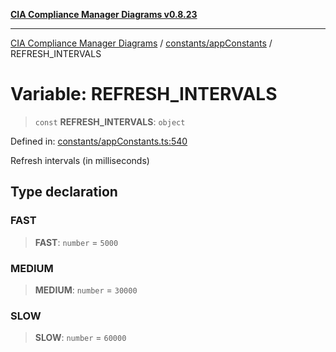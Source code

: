 [**CIA Compliance Manager Diagrams v0.8.23**](../../../README.md)

***

[CIA Compliance Manager Diagrams](../../../modules.md) / [constants/appConstants](../README.md) / REFRESH\_INTERVALS

# Variable: REFRESH\_INTERVALS

> `const` **REFRESH\_INTERVALS**: `object`

Defined in: [constants/appConstants.ts:540](https://github.com/Hack23/cia-compliance-manager/blob/55488ba3ac0003e4435eb3634b6ab6e9b8b05a9b/src/constants/appConstants.ts#L540)

Refresh intervals (in milliseconds)

## Type declaration

### FAST

> **FAST**: `number` = `5000`

### MEDIUM

> **MEDIUM**: `number` = `30000`

### SLOW

> **SLOW**: `number` = `60000`
